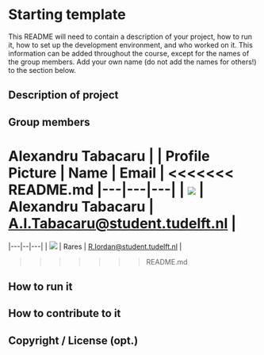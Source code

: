 # Starting template

This README will need to contain a description of your project, how to run it, how to set up the development environment, and who worked on it.
This information can be added throughout the course, except for the names of the group members.
Add your own name (do not add the names for others!) to the section below.

## Description of project

## Group members
   Alexandru Tabacaru | 
| Profile Picture | Name | Email |
<<<<<<< README.md
|---|---|---|
| ![](https://secure.gravatar.com/avatar/0b901440ea4da305f152738cbf0c9960?s=192&d=identicon&size=40&length=5) | Alexandru Tabacaru | A.I.Tabacaru@student.tudelft.nl |
=======

|---|--|---|
| ![](https://eu.ui-avatars.com/api/?name=OOPP&length=4&size=50&color=DDD&background=777&font-size=0.325) | Rares | R.Iordan@student.tudelft.nl |
>>>>>>> README.md

<!-- Instructions (remove once assignment has been completed -->
<!-- - Add (only!) your own name to the table above (use Markdown formatting) -->
<!-- - Mention your *student* email address -->
<!-- - Preferably add a recognizable photo, otherwise add your GitLab photo -->
<!-- - (please make sure the photos have the same size) --> 

## How to run it

## How to contribute to it

## Copyright / License (opt.)

